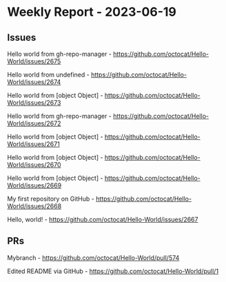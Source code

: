 # Weekly Report - 2023-06-19

## Issues

Hello world from gh-repo-manager - https://github.com/octocat/Hello-World/issues/2675

Hello world from undefined - https://github.com/octocat/Hello-World/issues/2674

Hello world from [object Object] - https://github.com/octocat/Hello-World/issues/2673

Hello world from gh-repo-manager - https://github.com/octocat/Hello-World/issues/2672

Hello world from [object Object] - https://github.com/octocat/Hello-World/issues/2671

Hello world from [object Object] - https://github.com/octocat/Hello-World/issues/2670

Hello world from [object Object] - https://github.com/octocat/Hello-World/issues/2669

My first repository on GitHub - https://github.com/octocat/Hello-World/issues/2668

Hello, world! - https://github.com/octocat/Hello-World/issues/2667



## PRs

Mybranch - https://github.com/octocat/Hello-World/pull/574

Edited README via GitHub - https://github.com/octocat/Hello-World/pull/1


